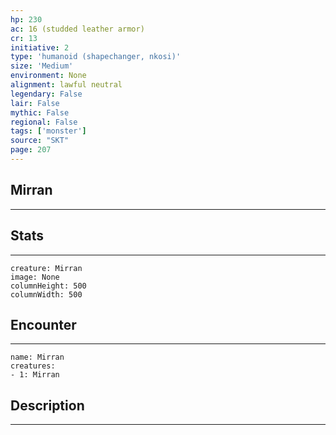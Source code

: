 ```yaml
---
hp: 230
ac: 16 (studded leather armor)
cr: 13
initiative: 2
type: 'humanoid (shapechanger, nkosi)'    
size: 'Medium'
environment: None
alignment: lawful neutral
legendary: False
lair: False
mythic: False
regional: False
tags: ['monster']
source: "SKT"
page: 207
---
```


## Mirran
---



## Stats
---

```statblock
creature: Mirran
image: None
columnHeight: 500
columnWidth: 500
```

## Encounter
---

```encounter-table
name: Mirran
creatures:
- 1: Mirran
```

## Description
---




